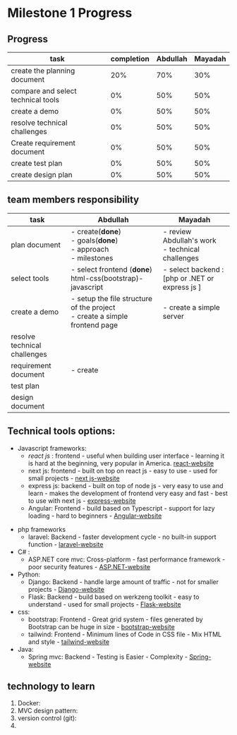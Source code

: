 # Milestone 1 Progress

## Progress

| task                               | completion | Abdullah | Mayadah |
| ---------------------------------- | ---------- | -------- | ------- |
| create the planning document       | 20%        | 70%      | 30%     |
| compare and select technical tools | 0%         | 50%      | 50%     |
| create a demo                      | 0%         | 50%      | 50%     |
| resolve technical challenges       | 0%         | 50%      | 50%     |
| Create requirement document        | 0%         | 50%      | 50%     |
| create test plan                   | 0%         | 50%      | 50%     |
| create design plan                 | 0%         | 50%      | 50%     |

## team members responsibility

| task                         | Abdullah                                                                        | Mayadah                                               |
| ---------------------------- | ------------------------------------------------------------------------------- | ----------------------------------------------------- |
| plan document                | - create(**done**) <br/> - goals(**done**) <br/> - approach <br/> - milestones  | - review Abdullah's work <br/> - technical challenges |
| select tools                 | - select frontend (**done**) html-css(bootstrap)- javascript                    | - select backend : [php or .NET or express js ]       |
| create a demo                | - setup the file structure of the project <br/> - create a simple frontend page | - create a simple server                              |
| resolve technical challenges |                                                                                 |                                                       |
| requirement document         | - create                                                                        |                                                       |
| test plan                    |                                                                                 |                                                       |
| design document              |                                                                                 |                                                       |

## Technical tools options:

- Javascript frameworks:
  - _react js_ : frontend - useful when building user interface - learning it is hard at the beginning, very popular in America. [react-website](https://reactjs.org)
  - next js: frontend - built on top on react js - easy to use - used for small projects - [next js-website](https://nextjs.org)
  - express js: backend - built on top of node js - very easy to use and learn - makes the development of frontend very easy and fast - best to use with next js - [express-website](https://expressjs.com)
  - Angular: Frontend - build based on Typescript - support for lazy loading - hard to beginners - [Angular-website](https://angular.io)

* php frameworks
  - laravel: Backend - faster development cycle - no built-in support function - [laravel-website](https://laravel.com)
* C# :
  - ASP.NET core mvc: Cross-platform - fast performance framework - poor security features - [ASP.NET-website](https://dotnet.microsoft.com/en-us/apps/aspnet)
* Python:
  - Django: Backend - handle large amount of traffic - not for smaller projects - [Django-website](https://www.djangoproject.com)
  - Flask: Backend - build based on werkzeng toolkit - easy to understand - used for small projects - [Flask-website](http://flask.pocoo.org)
* css:
  - bootstrap: Frontend - Great grid system - files generated by Bootstrap can be huge in size - [bootstrap-website](https://getbootstrap.com)
  - tailwind: Frontend - Minimum lines of Code in CSS file - Mix HTML and style - [tailwind-website](https://tailwindcss.com)
* Java:
  - Spring mvc: Backend - Testing is Easier - Complexity - [Spring-website](https://spring.io)

## technology to learn

1. Docker:
2. MVC design pattern:
3. version control (git):
4.
